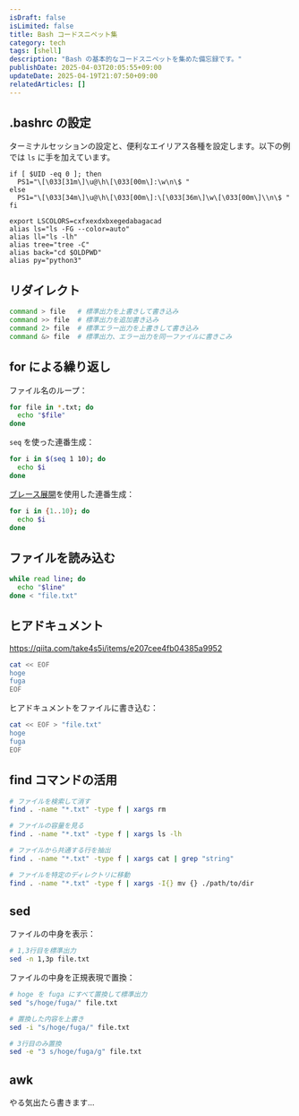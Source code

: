 ```yaml
---
isDraft: false
isLimited: false
title: Bash コードスニペット集
category: tech
tags: [shell]
description: "Bash の基本的なコードスニペットを集めた備忘録です。"
publishDate: 2025-04-03T20:05:55+09:00
updateDate: 2025-04-19T21:07:50+09:00
relatedArticles: []
---
```


## .bashrc の設定

ターミナルセッションの設定と、便利なエイリアス各種を設定します。以下の例では `ls` に手を加えています。

```bash:~/.bashrc
if [ $UID -eq 0 ]; then
  PS1="\[\033[31m\]\u@\h\[\033[00m\]:\w\n\$ "
else
  PS1="\[\033[34m\]\u@\h\[\033[00m\]:\[\033[36m\]\w\[\033[00m\]\\n\$ "
fi

export LSCOLORS=cxfxexdxbxegedabagacad
alias ls="ls -FG --color=auto"
alias ll="ls -lh"
alias tree="tree -C"
alias back="cd $OLDPWD"
alias py="python3"
```

## リダイレクト

```bash
command > file   # 標準出力を上書きして書き込み
command >> file  # 標準出力を追加書き込み
command 2> file  # 標準エラー出力を上書きして書き込み
command &> file  # 標準出力、エラー出力を同一ファイルに書きこみ
```

## for による繰り返し

ファイル名のループ：

```bash
for file in *.txt; do
  echo "$file"
done
```

`seq` を使った連番生成：

```bash
for i in $(seq 1 10); do
  echo $i
done
```

[ブレース展開](https://qiita.com/laikuaut/items/642aa329a8d214a2cccb)を使用した連番生成：

```bash
for i in {1..10}; do
  echo $i
done
```

## ファイルを読み込む

```bash
while read line; do
  echo "$line"
done < "file.txt"
```

## ヒアドキュメント

https://qiita.com/take4s5i/items/e207cee4fb04385a9952

```bash
cat << EOF
hoge
fuga
EOF
```

ヒアドキュメントをファイルに書き込む：

```bash
cat << EOF > "file.txt"
hoge
fuga
EOF
```

## find コマンドの活用

```bash
# ファイルを検索して消す
find . -name "*.txt" -type f | xargs rm

# ファイルの容量を見る
find . -name "*.txt" -type f | xargs ls -lh

# ファイルから共通する行を抽出
find . -name "*.txt" -type f | xargs cat | grep "string" 

# ファイルを特定のディレクトリに移動
find . -name "*.txt" -type f | xargs -I{} mv {} ./path/to/dir
```

## sed

ファイルの中身を表示：

```bash
# 1,3行目を標準出力
sed -n 1,3p file.txt
```

ファイルの中身を正規表現で置換：

```bash
# hoge を fuga にすべて置換して標準出力
sed "s/hoge/fuga/" file.txt

# 置換した内容を上書き
sed -i "s/hoge/fuga/" file.txt

# 3行目のみ置換
sed -e "3 s/hoge/fuga/g" file.txt
```

## awk

やる気出たら書きます...